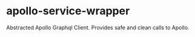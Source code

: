 # apollo-service-wrapper
Abstracted Apollo Graphql Client. Provides safe and clean calls to Apollo. 

